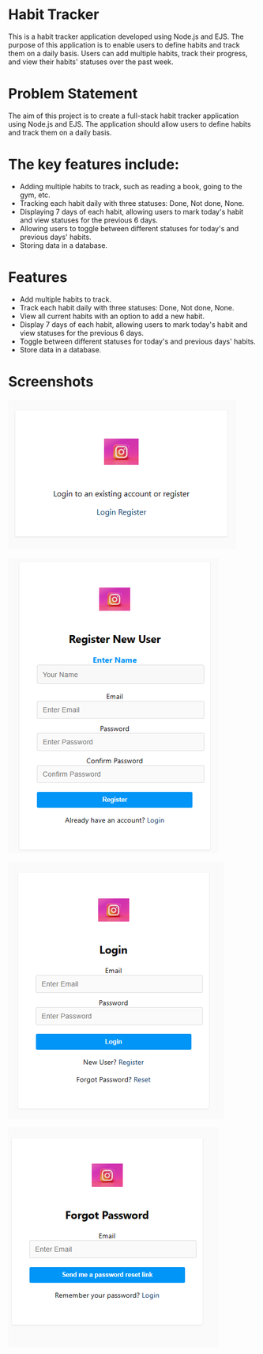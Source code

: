 # Habit Tracker

This is a habit tracker application developed using Node.js and EJS. The purpose of this application is to enable users to define habits and track them on a daily basis. Users can add multiple habits, track their progress, and view their habits' statuses over the past week.

# Problem Statement

The aim of this project is to create a full-stack habit tracker application using Node.js and EJS. The application should allow users to define habits and track them on a daily basis.

# The key features include:

- Adding multiple habits to track, such as reading a book, going to the gym, etc.
- Tracking each habit daily with three statuses: Done, Not done, None.
- Displaying 7 days of each habit, allowing users to mark today's habit and view statuses for the previous 6 days.
- Allowing users to toggle between different statuses for today's and previous days' habits.
- Storing data in a database.

# Features

- Add multiple habits to track.
- Track each habit daily with three statuses: Done, Not done, None.
- View all current habits with an option to add a new habit.
- Display 7 days of each habit, allowing users to mark today's habit and view statuses for the previous 6 days.
- Toggle between different statuses for today's and previous days' habits.
- Store data in a database.

# Screenshots

![App Screenshot](https://raw.githubusercontent.com/Khervyngupta/NodejsAuthentication/master/Images/Img1.png)

![App Screenshot](https://raw.githubusercontent.com/Khervyngupta/NodejsAuthentication/master/Images/Img2.png)

![App Screenshot](https://raw.githubusercontent.com/Khervyngupta/NodejsAuthentication/master/Images/Img3.png)

![App Screenshot](https://raw.githubusercontent.com/Khervyngupta/NodejsAuthentication/master/Images/Img4.png)
